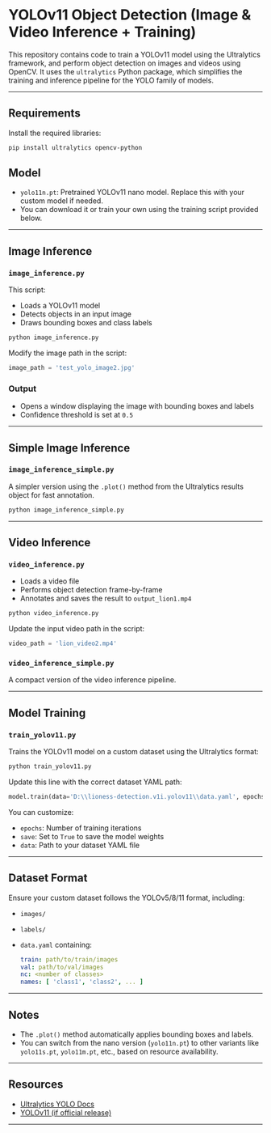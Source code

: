 # YOLOv11 Object Detection (Image & Video Inference + Training)

This repository contains code to train a YOLOv11 model using the Ultralytics framework, and perform object detection on images and videos using OpenCV. It uses the `ultralytics` Python package, which simplifies the training and inference pipeline for the YOLO family of models.

---

## Requirements

Install the required libraries:

```bash
pip install ultralytics opencv-python
```

## Model

* `yolo11n.pt`: Pretrained YOLOv11 nano model. Replace this with your custom model if needed.
* You can download it or train your own using the training script provided below.

---

## Image Inference

### `image_inference.py`

This script:

* Loads a YOLOv11 model
* Detects objects in an input image
* Draws bounding boxes and class labels

```bash
python image_inference.py
```

Modify the image path in the script:

```python
image_path = 'test_yolo_image2.jpg'
```

### Output

* Opens a window displaying the image with bounding boxes and labels
* Confidence threshold is set at `0.5`

---

## Simple Image Inference

### `image_inference_simple.py`

A simpler version using the `.plot()` method from the Ultralytics results object for fast annotation.

```bash
python image_inference_simple.py
```

---

## Video Inference

### `video_inference.py`

* Loads a video file
* Performs object detection frame-by-frame
* Annotates and saves the result to `output_lion1.mp4`

```bash
python video_inference.py
```

Update the input video path in the script:

```python
video_path = 'lion_video2.mp4'
```

### `video_inference_simple.py`

A compact version of the video inference pipeline.

---

## Model Training

### `train_yolov11.py`

Trains the YOLOv11 model on a custom dataset using the Ultralytics format:

```bash
python train_yolov11.py
```

Update this line with the correct dataset YAML path:

```python
model.train(data='D:\\lioness-detection.v1i.yolov11\\data.yaml', epochs=50, save=False)
```

You can customize:

* `epochs`: Number of training iterations
* `save`: Set to `True` to save the model weights
* `data`: Path to your dataset YAML file

---

## Dataset Format

Ensure your custom dataset follows the YOLOv5/8/11 format, including:

* `images/`
* `labels/`
* `data.yaml` containing:

  ```yaml
  train: path/to/train/images
  val: path/to/val/images
  nc: <number of classes>
  names: [ 'class1', 'class2', ... ]
  ```

---

## Notes

* The `.plot()` method automatically applies bounding boxes and labels.
* You can switch from the nano version (`yolo11n.pt`) to other variants like `yolo11s.pt`, `yolo11m.pt`, etc., based on resource availability.

---

## Resources

* [Ultralytics YOLO Docs](https://docs.ultralytics.com/)
* [YOLOv11 (if official release)](https://github.com/ultralytics/ultralytics)

---
